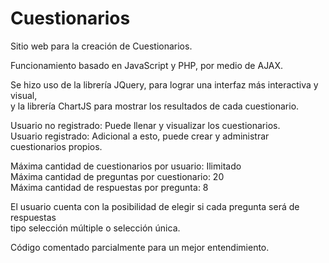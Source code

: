 # Cuestionarios
Sitio web para la creación de Cuestionarios.

Funcionamiento basado en JavaScript y PHP, por medio de AJAX.  

Se hizo uso de la librería JQuery, para lograr una interfaz más interactiva y visual,  
y la librería ChartJS para mostrar los resultados de cada cuestionario.  
  
  
Usuario no registrado: Puede llenar y visualizar los cuestionarios.  
Usuario registrado: Adicional a esto, puede crear y administrar cuestionarios propios.  
  
Máxima cantidad de cuestionarios por usuario: Ilimitado  
Máxima cantidad de preguntas por cuestionario: 20  
Máxima cantidad de respuestas por pregunta: 8  
  
El usuario cuenta con la posibilidad de elegir si cada pregunta será de respuestas   
tipo selección múltiple o selección única.
  
  
Código comentado parcialmente para un mejor entendimiento.

